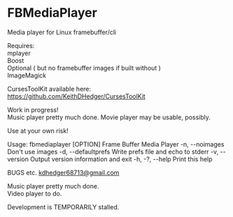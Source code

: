 # FBMediaPlayer
Media player for Linux framebuffer/cli

Requires:<br>
mplayer<br>
Boost<br>
Optional ( but no framebuffer images if built without )<br>
ImageMagick

CursesToolKit available here:<br>
https://github.com/KeithDHedger/CursesToolKit

Work in progress!<br>
Music player pretty much done.
Movie player may be usable, possibly.

Use at your own risk!

Usage: fbmediaplayer [OPTION]
Frame Buffer Media Player
 -n, --noimages
	Don't use images
 -d, --defaultprefs
	Write prefs file and echo to stderr
 -v, --version
	Output version information and exit
 -h, -?, --help
	Print this help

BUGS etc.
kdhedger68713@gmail.com

Music player pretty much done.<br>
Video player to do.

Development is TEMPORARILY stalled.
